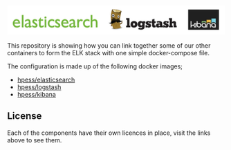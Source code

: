 ![Elk](/elk.jpg?raw=true "Elk")

This repository is showing how you can link together some of our other containers to form the ELK stack with one simple docker-compose file.

The configuration is made up of the following docker images;
  - [hpess/elasticsearch](https://github.com/Hewlett-Packard-ESS/docker-elasticsearch)
  - [hpess/logstash](https://github.com/Hewlett-Packard-ESS/docker-logstash)
  - [hpess/kibana](https://github.com/Hewlett-Packard-ESS/docker-kibana)

## License
Each of the components have their own licences in place, visit the links above to see them.
